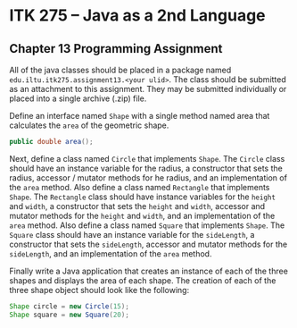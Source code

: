 # ITK 275 – Java as a 2nd Language
## Chapter 13 Programming Assignment

All of the java classes should be placed in a package named `edu.iltu.itk275.assignment13.<your ulid>`.  The class should be submitted as an attachment to this assignment.  They may be submitted individually or placed into a single archive (.zip) file.

Define an interface named `Shape` with a single method named area that calculates the `area` of the geometric shape.

```java
public double area();
```

Next, define a class named `Circle` that implements `Shape`.  The `Circle` class should have an instance variable for the radius, a constructor that sets the radius, accessor / mutator methods for he radius, and an implementation of the `area` method.  Also define a class named `Rectangle` that implements `Shape`.  The `Rectangle` class should have instance variables for the `height` and `width`, a constructor that sets the `height` and `width`, accessor and mutator methods for the `height` and `width`, and an implementation of the `area` method.  Also define a class named `Square` that implements `Shape`.  The `Square` class should have an instance variable for the `sideLength`, a constructor that sets the `sideLength`, accessor and mutator methods for the `sideLength`, and an implementation of the `area` method.  

Finally write a Java application that creates an instance of each of the three shapes and displays the area of each shape.  The creation of each of the three shape object should look like the following:

```java
Shape circle = new Circle(15);
Shape square = new Square(20);
```
